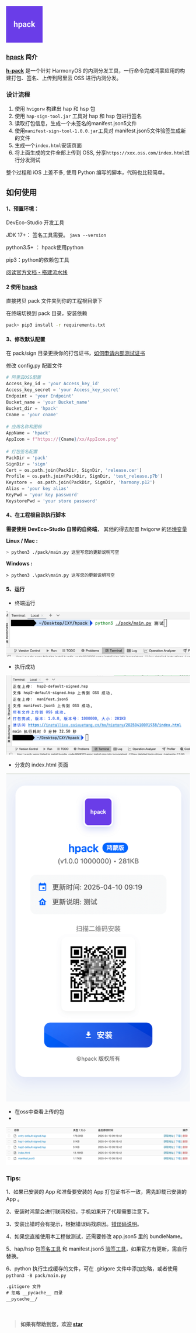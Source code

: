 <img src="https://raw.githubusercontent.com/iHongRen/iHongRen.github.io/master/screenshots/blog/hpack/app_icon.png" width=100 data-fancybox="gallery">

### [hpack](https://github.com/iHongRen/hpack) 简介

**[h-pack](https://github.com/iHongRen/hpack)** 是一个针对 HarmonyOS 的内测分发工具，一行命令完成鸿蒙应用的构建打包、签名、上传到阿里云 OSS 进行内测分发。

### 设计流程
1. 使用 `hvigorw` 构建出 hap 和 hsp 包
2. 使用 `hap-sign-tool.jar` 工具对 hap 和 hsp 包进行签名
3. 读取打包信息，生成一个未签名的manifest.json5文件
4. 使用`manifest-sign-tool-1.0.0.jar`工具对 manifest.json5文件验签生成新的文件
5. 生成一个`index.html`安装页面
6. 将上面生成的文件全部上传到 OSS, 分享`https://xxx.oss.com/index.html`进行分发测试

整个过程和 iOS 上差不多, 使用 Python 编写的脚本，代码也比较简单。

## 如何使用

#### 1、预置环境：

DevEco-Studio 开发工具

JDK 17+： 签名工具需要。 `java --version`

python3.5+ ： hpack使用python

pip3：python的依赖包工具

[阅读官方文档 - 搭建流水线](https://developer.huawei.com/consumer/cn/doc/harmonyos-guides-V5/ide-command-line-building-app-V5)

#### 2 使用 [hpack](https://github.com/iHongRen/hpack)

直接拷贝 pack 文件夹到你的工程根目录下

在终端切换到 pack 目录，安装依赖

```sh
pack> pip3 install -r requirements.txt
```

#### 3、修改默认配置

在 pack/sign 目录更换你的打包证书，[如何申请内部测试证书](https://developer.huawei.com/consumer/cn/doc/app/agc-help-harmonyos-internaltest-0000001937800101#section166959440414)

修改 config.py 配置文件

```python
# 阿里云OSS配置
Access_key_id = 'your Access_key_id'
Access_key_secret = 'your Access_key_secret'
Endpoint = 'your Endpoint'
Bucket_name = 'your Bucket_name'
Bucket_dir = 'hpack'
Cname = 'your cname'

# 应用名称和图标
AppName = 'hpack'
AppIcon = f"https://{Cname}/xx/AppIcon.png"

# 打包签名配置 
PackDir = 'pack'
SignDir = 'sign'
Cert = os.path.join(PackDir, SignDir, 'release.cer') 
Profile = os.path.join(PackDir, SignDir, 'test_release.p7b')  
Keystore =  os.path.join(PackDir, SignDir, 'harmony.p12') 
Alias = 'your key alias'
KeyPwd = 'your key password'
KeystorePwd = 'your store password'
```

#### 4、在工程根目录执行脚本

**需要使用 DevEco-Studio 自带的自终端**， 其他的得去配置 hvigorw 的[环境变量](https://developer.huawei.com/consumer/cn/doc/harmonyos-guides/ide-command-line-building-app#section1411782572213)

**Linux / Mac :**

```sh
> python3 ./pack/main.py 这里写您的更新说明可空
```

**Windows :**

```shell
> python3 .\pack\main.py 这写您的更新说明可空
```

#### 5、运行

*   终端运行

<img src="https://raw.githubusercontent.com/iHongRen/iHongRen.github.io/master/screenshots/blog/hpack/0.png" data-fancybox="gallery">

*   执行成功

<img src="https://raw.githubusercontent.com/iHongRen/iHongRen.github.io/master/screenshots/blog/hpack/1.png" data-fancybox="gallery">

*   分发的 index.html 页面 

<img src="https://raw.githubusercontent.com/iHongRen/iHongRen.github.io/master/screenshots/blog/hpack/2.png" data-fancybox="gallery">


*   在oss中查看上传的包 
*   
<img src="https://raw.githubusercontent.com/iHongRen/iHongRen.github.io/master/screenshots/blog/hpack/3.png" data-fancybox="gallery">

### Tips:

1、如果已安装的 App 和准备要安装的 App 打包证书不一致，需先卸载已安装的 App 。

2、安装时鸿蒙会进行联网校验，手机如果开了代理需要注意下。

3、安装出错时会有提示，根据错误码找原因。[错误码说明](https://developer.huawei.com/consumer/cn/doc/app/agc-help-harmonyos-internaltest-0000001937800101#section10455110143313)。

4、如果您直接使用本工程做测试，还需要修改 app.json5 里的 bundleName。

5、hap/hsp 包[签名工具](https://gitee.com/openharmony/developtools_hapsigner) 和 manifest.json5 [验签工具](https://gitee.com/arkin-internal-testing/internal-testing)，如果官方有更新，需自行替换。

6、python 执行生成缓存的文件，可在 .gitigore 文件中添加忽略，或者使用`python3 -B pack/main.py   `

```txt
.gitigore 文件
# 忽略 __pycache__ 目录
__pycache__/
```

<br>

> #### 如果有帮助到您，欢迎 [star](https://github.com/iHongRen/hpack)


